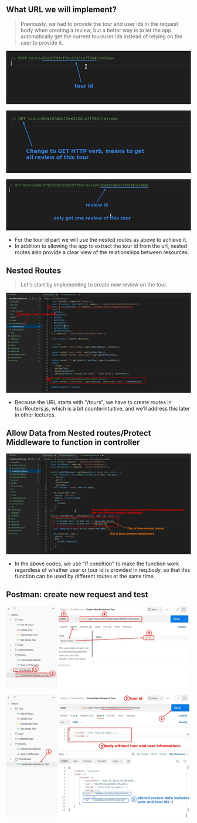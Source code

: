 ## **What URL we will implement?**

> Previously, we had to provide the tour and user ids in the request body when creating a review, but a better way is to let the app automatically get the current tour/user ids instead of relying on the user to provide it.

![Alt URL to create new review on tour](pic/01.jpg)

![Alt URL to get all reviews on tour](pic/02.jpg)

![Alt URL to get specific review on tour](pic/03.jpg)

- For the tour id part we will use the nested routes as above to achieve it.
- In addition to allowing the app to extract the tour id from the url, nested routes also provide a clear view of the relationships between resources.

## **Nested Routes**

> Let's start by implementing to create new review on the tour.

![Alt create nested routes](pic/04.jpg)

- Because the URL starts with "/tours", we have to create routes in tourRouters.js, which is a bit counterintuitive, and we'll address this later in other lectures.

## **Allow Data from Nested routes/Protect Middleware to function in controller**

![Alt allow nested routes by controller funciton](pic/05.jpg)

- In the above codes, we use "if condition" to make the function work regardless of whether user or tour id is provided in req.body, so that this function can be used by different routes at the same time.

## **Postman: create new request and test**

![Alt create new request on Postman](pic/06.jpg)

![Alt Test](pic/07.jpg)
